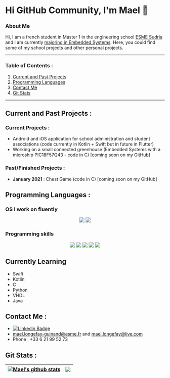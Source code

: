 # Hi GitHub Community, I'm Mael 👋

<!-- Docs for Readme APi display -->
<!-- https://github.com/anuraghazra/github-readme-stats -->


### About Me

Hi, I am a french student in Master 1 in the engineering school [ESME Sudria](https://www.esme.fr) and I am currently [majoring in Embedded Systems](https://www.esme.fr/formation-ingenieur/ingenieur-innovation/#systmes-embarqus).
Here, you could find some of my school projects and other personal projects.


-------------------------------------

### Table of Contents :
1. [Current and Past Projects](#projects)
2. [Programming Languages](#programming-languages)
3. [Contact Me](#contact)
4. [Git Stats](#git-stats)

-------------------------------------


<a name="projects"></a>
## Current and Past Projects :

### Current Projects :
- Android and iOS application for school administration and student associations (code currently in Kotlin + Swift but in future in Flutter)
- Working on a small connected greenhouse (Embedded Systems with a microship PIC18F57Q43 - code in C) [coming soon on my GitHub]

### Past/Finished Projects :
- **January 2021** : Chest Game (code in C) [coming soon on my GitHub]

<a name="programming-languages"></a>
## Programming Languages :

### OS I work on fluently 
<p align='center'>
    <img src="https://img.shields.io/badge/Windows-0078D6?style=for-the-badge&logo=windows&logoColor=white">
    <!-- a rajouter Mac OS + Linux -->
    <img src="https://img.shields.io/badge/Debian-BB0039?style=for-the-badge&logo=debian&logoColor=white">
</p>

### Programming skills

<p align="center">

<img src="https://img.shields.io/badge/Python-3776AB?style=for-the-badge&logo=python&logoColor=white">
<img src="https://img.shields.io/badge/C-239120?style=for-the-badge&logo=c&logoColor=white">
<img src="https://img.shields.io/badge/C++-1072EE?style=for-the-badge&logo=C++&logoColor=white">
<img src="https://img.shields.io/badge/VHDL-1072EE?style=for-the-badge&logo=VHDL&logoColor=white">
<img src="https://img.shields.io/badge/VBA-1072EE?style=for-the-badge&logo=VBA&logoColor=white">
  
</p>


## Currently Learning

- Swift
- Kotlin
- C
- Python
- VHDL
- Java


<a name="contact"></a>
## Contact Me :

- [![Linkedin Badge](https://img.shields.io/badge/-LONGEFAY_Mael-blue?style=flat&logo=Linkedin&logoColor=white)](https://www.linkedin.com/in/mael-longefay-guinand/)
- mael.longefay-guinand@esme.fr and mael.longefay@live.com
- Phone : +33 6 21 99 52 73


<a name="git-stats"></a>
## Git Stats :

| <a href="https://github.com/LongefayGuinand-Mael/github-readme-stats"><img align="center" src="https://github-readme-stats.vercel.app/api?username=LongefayGuinand-Mael&show_icons=true&include_all_commits=true&theme=buefy&hide_border=true" alt="Mael's github stats" /></a> | <a href="https://github.com/LongefayGuinand-Mael/github-readme-stats"><img align="center" src="https://github-readme-stats.vercel.app/api/top-langs/?username=LongefayGuinand-Mael&layout=compact&theme=buefy&hide_border=true" /></a> |
| ------------- | ------------- |







<!--
**LongefayGuinand-Mael/LongefayGuinand-Mael** is a ✨ _special_ ✨ repository because its `README.md` (this file) appears on your GitHub profile.

Here are some ideas to get you started:

- 🔭 I’m currently working on ...
- 🌱 I’m currently learning ...
- 👯 I’m looking to collaborate on ...
- 🤔 I’m looking for help with ...
- 💬 Ask me about ...
- 📫 How to reach me: ...
- 😄 Pronouns: ...
- ⚡ Fun fact: ...
-->
